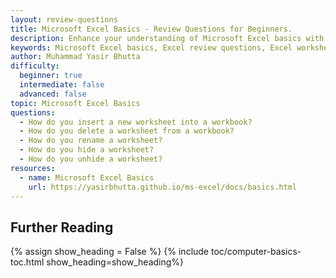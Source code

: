 ```yaml
---
layout: review-questions
title: Microsoft Excel Basics - Review Questions for Beginners.
description: Enhance your understanding of Microsoft Excel basics with these review questions. Covering topics like workbooks, worksheets, active cells, and data organization, this guide is perfect for beginners to strengthen their Excel skills.
keywords: Microsoft Excel basics, Excel review questions, Excel worksheets and workbooks, Excel active cell, Excel Name Box, Excel data organization, beginner Excel questions, Excel fundamentals practice, Excel workbook management, Excel worksheet tips
author: Muhammad Yasir Bhutta
difficulty:
  beginner: true
  intermediate: false
  advanced: false
topic: Microsoft Excel Basics
questions:
  - How do you insert a new worksheet into a workbook?
  - How do you delete a worksheet from a workbook?
  - How do you rename a worksheet?
  - How do you hide a worksheet?
  - How do you unhide a worksheet?
resources:
  - name: Microsoft Excel Basics
    url: https://yasirbhutta.github.io/ms-excel/docs/basics.html
---
```


## Further Reading

{% assign show_heading = False %}
{% include toc/computer-basics-toc.html show_heading=show_heading%}
